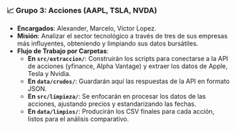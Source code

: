 ### 📈 Grupo 3: Acciones (AAPL, TSLA, NVDA)

* **Encargados**: Alexander, Marcelo, Victor Lopez.
* **Misión**: Analizar el sector tecnológico a través de tres de sus empresas más influyentes, obteniendo y limpiando sus datos bursátiles.
* **Flujo de Trabajo por Carpetas**:
    * **En `src/extraccion/`**: Construirán los scripts para conectarse a la API de acciones (yfinance, Alpha Vantage) y extraer los datos de Apple, Tesla y Nvidia.
    * **En `data/crudos/`**: Guardarán aquí las respuestas de la API en formato JSON.
    * **En `src/limpieza/`**: Se enfocarán en procesar los datos de las acciones, ajustando precios y estandarizando las fechas.
    * **En `data/limpios/`**: Producirán los CSV finales para cada acción, listos para el análisis comparativo.